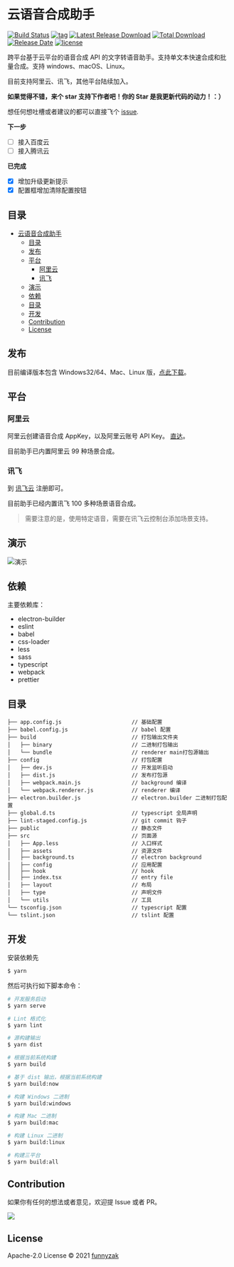 # 云语音合成助手

[![Build Status][build-status-image]][build-status]
[![tag][tag-image]][rle-url]
[![Latest Release Download][down-latest-image]][rle-url]
[![Total Download][down-total-image]][rle-all-url]
[![Release Date][rle-image]][rle-url]
[![license][license-image]][repository-url]

<!-- [![action][ci-image]][ci-url] -->

[down-latest-image]: https://img.shields.io/github/downloads/funnyzak/tts-now/latest/total.svg
[down-total-image]: https://img.shields.io/github/downloads/funnyzak/tts-now/total.svg
[rle-image]: https://img.shields.io/github/release-date/funnyzak/tts-now.svg
[rle-url]: https://github.com/funnyzak/tts-now/releases/latest
[rle-all-url]: https://github.com/funnyzak/tts-now/releases
[ci-image]: https://img.shields.io/github/workflow/status/funnyzak/tts-now/release
[ci-url]: https://github.com/funnyzak/tts-now/actions
[license-image]: https://img.shields.io/github/license/funnyzak/tts-now.svg?style=flat-square
[repository-url]: https://github.com/funnyzak/tts-now
[build-status-image]: https://github.com/funnyzak/tts-now/actions/workflows/ci.yml/badge.svg
[build-status]: https://github.com/funnyzak/tts-now/actions
[tag-image]: https://img.shields.io/github/tag/funnyzak/tts-now.svg

跨平台基于云平台的语音合成 API 的文字转语音助手。支持单文本快速合成和批量合成。支持 windows、macOS、Linux。

目前支持阿里云、讯飞，其他平台陆续加入。

**如果觉得不错，来个 star 支持下作者吧！你的 Star 是我更新代码的动力！：）**

想任何想吐槽或者建议的都可以直接飞个 [issue](https://github.com/funnyzak/tts-now/issues).

**下一步**

- [ ] 接入百度云
- [ ] 接入腾讯云

**已完成**

- [x] 增加升级更新提示
- [x] 配置框增加清除配置按钮

## 目录

- [云语音合成助手](#云语音合成助手)
  - [目录](#目录)
  - [发布](#发布)
  - [平台](#平台)
    - [阿里云](#阿里云)
    - [讯飞](#讯飞)
  - [演示](#演示)
  - [依赖](#依赖)
  - [目录](#目录-1)
  - [开发](#开发)
  - [Contribution](#contribution)
  - [License](#license)

## 发布

目前编译版本包含 Windows32/64、Mac、Linux 版，[点此下载](https://github.com/funnyzak/tts-now/releases)。

## 平台

### 阿里云

阿里云创建语音合成 AppKey，以及阿里云账号 API Key。 [直达](https://ai.aliyun.com/nls/tts)。

目前助手已内置阿里云 99 种场景合成。

### 讯飞

到 [讯飞云](https://www.xfyun.cn/services/online_tts) 注册即可。

目前助手已经内置讯飞 100 多种场景语音合成。

> 需要注意的是，使用特定语音，需要在讯飞云控制台添加场景支持。

## 演示

![演示](https://raw.githubusercontent.com/funnyzak/tts-now/master/public/_docs/assets/img/demo.png)

## 依赖

主要依赖库：

- electron-builder
- eslint
- babel
- css-loader
- less
- sass
- typescript
- webpack
- prettier

## 目录

    ├── app.config.js                      // 基础配置
    ├── babel.config.js                    // babel 配置
    ├── build                              // 打包输出文件夹
    │   ├── binary                         // 二进制打包输出
    │   └── bundle                         // renderer main打包源输出
    ├── config                             // 打包配置
    │   ├── dev.js                         // 开发监听启动
    │   ├── dist.js                        // 发布打包源
    │   ├── webpack.main.js                // background 编译
    │   └── webpack.renderer.js            // renderer 编译
    ├── electron.builder.js                // electron.builder 二进制打包配置
    ├── global.d.ts                        // typescript 全局声明
    ├── lint-staged.config.js              // git commit 钩子
    ├── public                             // 静态文件
    ├── src                                // 页面源
    │   ├── App.less                       // 入口样式
    │   ├── assets                         // 资源文件
    │   ├── background.ts                  // electron background
    │   ├── config                         // 应用配置
    │   ├── hook                           // hook
    │   ├── index.tsx                      // entry file
    │   ├── layout                         // 布局
    │   ├── type                           // 声明文件
    │   └── utils                          // 工具
    └── tsconfig.json                      // typescript 配置
    └── tslint.json                        // tslint 配置

## 开发

安装依赖先

```bash
$ yarn
```

然后可执行如下脚本命令：

```bash
# 开发服务启动
$ yarn serve

# Lint 格式化
$ yarn lint

# 源构建输出
$ yarn dist

# 根据当前系统构建
$ yarn build

# 基于 dist 输出，根据当前系统构建
$ yarn build:now

# 构建 Windows 二进制
$ yarn build:windows

# 构建 Mac 二进制
$ yarn build:mac

# 构建 Linux 二进制
$ yarn build:linux

# 构建三平台
$ yarn build:all

```

## Contribution

如果你有任何的想法或者意见，欢迎提 Issue 或者 PR。

<a href="https://github.com/funnyzak/tts-now/graphs/contributors">
  <img src="https://contrib.rocks/image?repo=funnyzak/tts-now" />
</a>

## License

Apache-2.0 License © 2021 [funnyzak](https://github.com/funnyzak)
